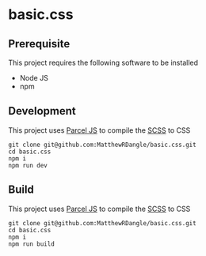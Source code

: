 # basic.css

## Prerequisite
This project requires the following software to  be installed
- Node JS
- npm

## Development
This project uses [Parcel JS](https://parceljs.org/) to compile the [SCSS](https://sass-lang.com/) to CSS

```
git clone git@github.com:MatthewRDangle/basic.css.git
cd basic.css
npm i
npm run dev
```

## Build
This project uses [Parcel JS](https://parceljs.org/) to compile the [SCSS](https://sass-lang.com/) to CSS

```
git clone git@github.com:MatthewRDangle/basic.css.git
cd basic.css
npm i
npm run build
```
